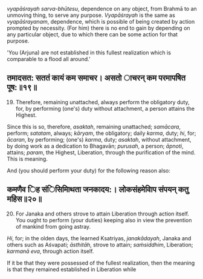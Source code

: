 *vyapāśrayah sarva-bhūtesu*, dependence on any object, from Brahmā to an unmoving thing, to serve any purpose. *Vyapāśrayah* is the same as *vyapāśrayanam*, dependence, which is possible of being created by action prompted by necessity. (For him) there is no end to gain by depending on any particular object, due to which there can be some action for that purpose.

'You (Arjuna) are not established in this fullest realization which is comparable to a flood all around.'

## तमादसत: सततं कायं कम समाचर। असतो ाचरन् कम परमापषेित पूष:॥१९॥

19. Therefore, remaining unattached, always perform the obligatory duty, for, by performing (one's) duty without attachment, a person attains the Highest.

Since this is so, therefore, *asaktah*, remaining unattached; *samācara*, perform; *satatam*, always; *kāryam*, the obligatory; daily *karma*, duty; *hi*, for; *ācaran*, by performing; (one's) *karma*, duty; *asaktah*, without attachment, by doing work as a dedication to Bhagavān; *purusah*, a person; *āpnoti*, attains; *param*, the Highest, Liberation, through the purification of the mind. This is meaning.

And (you should perform your duty) for the following reason also:

## कमणैव िह संिसिमािथता जनकादय:। लोकसंहमेवािप संपयन् कतु महिस॥२०॥

20. For Janaka and others strove to attain Liberation through action itself. You ought to perform (your duties) keeping also in view the prevention of mankind from going astray.

*Hi*, for; in the olden days, the learned Ksatriyas, *janakādayah*, Janaka and others such as Aśvapati; *āsthitāh*, strove to attain; *saṁsiddhim*, Liberation; *karmanā eva*, through action itself.

If it be that they were possessed of the fullest realization, then the meaning is that they remained established in Liberation while